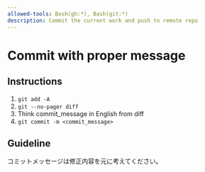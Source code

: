```yaml
---
allowed-tools: Bash(gh:*), Bash(git:*)
description: Commit the current work and push to remote repo
---
```


# Commit with proper message

## Instructions

1. `git add -A`
2. `git --no-pager diff`
3. Think commit_message in English from diff
4. `git commit -m <commit_message>`

## Guideline

コミットメッセージは修正内容を元に考えてください。
